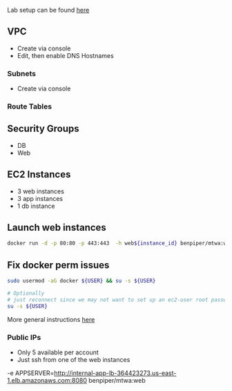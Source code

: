 Lab setup can be found [here](https://github.com/benpiper/aws-powershell/blob/master/elb/README.md)

## VPC
- Create via console
- Edit, then enable DNS Hostnames

### Subnets
- Create via console

### Route Tables

## Security Groups
- DB
- Web

## EC2 Instances
- 3 web instances
- 3 app instances
- 1 db instance

## Launch web instances
```sh
docker run -d -p 80:80 -p 443:443  -h web${instance_id} benpiper/mtwa:web
```

## Fix docker perm issues
```sh
sudo usermod -aG docker ${USER} && su -s ${USER}

# Optionally
# just reconnect since we may not want to set up an ec2-user root password
su -s ${USER}

```

More general instructions [here](https://www.digitalocean.com/community/questions/how-to-fix-docker-got-permission-denied-while-trying-to-connect-to-the-docker-daemon-socket)


### Public IPs
- Only 5 available per account
- Just ssh from one of the web instances


-e APPSERVER=http://internal-app-lb-364423273.us-east-1.elb.amazonaws.com:8080 benpiper/mtwa:web
